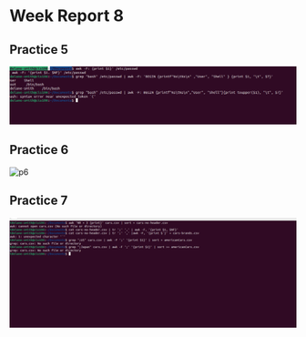 # Week Report 8

## Practice 5
![p5](q5.1.png)

## Practice 6 
![p6]()

## Practice 7
![p7](q7.1.png)